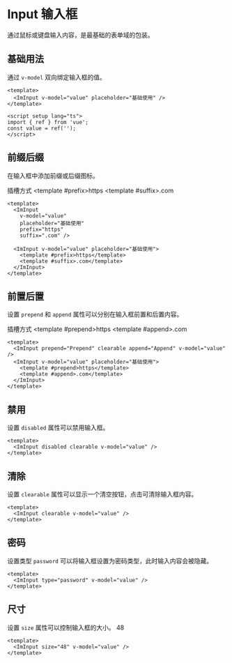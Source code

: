 # Input 输入框

通过鼠标或键盘输入内容，是最基础的表单域的包装。

## 基础用法

<script setup lang="ts">
import { ref } from 'vue';
const value = ref('');
const input = ref(null);
</script>

通过 `v-model` 双向绑定输入框的值。

<ImInput v-model="value" placeholder="基础使用" />

```vue
<template>
  <ImInput v-model="value" placeholder="基础使用" />
</template>

<script setup lang="ts">
import { ref } from 'vue';
const value = ref('');
</script>
```

## 前缀后缀

在输入框中添加前缀或后缀图标。

<ImInput v-model="value" placeholder="基础使用" prefix="https" suffix=".com" />

插槽方式
<ImInput v-model="value" placeholder="基础使用">
<template #prefix>https</template>
<template #suffix>.com</template>
</ImInput>

```vue
<template>
  <ImInput
    v-model="value"
    placeholder="基础使用"
    prefix="https"
    suffix=".com" />

  <ImInput v-model="value" placeholder="基础使用">
    <template #prefix>https</template>
    <template #suffix>.com</template>
  </ImInput>
</template>
```

## 前置后置

设置 `prepend` 和 `append` 属性可以分别在输入框前置和后置内容。

<ImInput prepend="Prepend" clearable append="Append" v-model="value" />

插槽方式
<ImInput v-model="value" placeholder="基础使用">
<template #prepend>https</template>
<template #append>.com</template>
</ImInput>

```vue
<template>
  <ImInput prepend="Prepend" clearable append="Append" v-model="value" />
  <ImInput v-model="value" placeholder="基础使用">
    <template #prepend>https</template>
    <template #append>.com</template>
  </ImInput>
</template>
```

## 禁用

设置 `disabled` 属性可以禁用输入框。

<ImInput disabled clearable  v-model="value" />

```vue
<template>
  <ImInput disabled clearable v-model="value" />
</template>
```

## 清除

设置 `clearable` 属性可以显示一个清空按钮，点击可清除输入框内容。

<ImInput clearable v-model="value" />

```vue
<template>
  <ImInput clearable v-model="value" />
</template>
```

## 密码

设置类型 `password` 可以将输入框设置为密码类型，此时输入内容会被隐藏。

<ImInput type="password" v-model="value" />

```vue
<template>
  <ImInput type="password" v-model="value" />
</template>
```

## 尺寸

设置 `size` 属性可以控制输入框的大小。 48

<ImInput size="48" v-model="value" />

```vue
<template>
  <ImInput size="48" v-model="value" />
</template>
```
